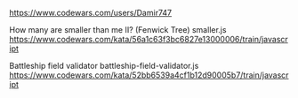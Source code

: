 https://www.codewars.com/users/Damir747

How many are smaller than me II? (Fenwick Tree)
smaller.js
https://www.codewars.com/kata/56a1c63f3bc6827e13000006/train/javascript

Battleship field validator
battleship-field-validator.js
https://www.codewars.com/kata/52bb6539a4cf1b12d90005b7/train/javascript
